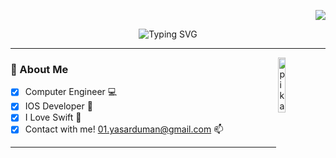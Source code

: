 
<div align="right">   
  
  [![](https://visitcount.itsvg.in/api?id=duman011&icon=0&color=9)](https://visitcount.itsvg.in)  
  
</div>
 
<p align="center">
  <img src="https://readme-typing-svg.demolab.com?font=Poetsen+One&size=30&duration=3500&pause=1000&color=31CBC0&center=true&vCenter=true&random=false&width=435&lines=HELLO+THERE!++%F0%9F%91%BE++WELCOME++%F0%9F%99%8B%F0%9F%8F%BB%E2%80%8D%E2%99%82%EF%B8%8F;MY+NAME+IS+YASAR+%F0%9F%91%8B+" alt="Typing SVG">
</p>

<!--  DIVIDER  -->
---

<!--  HI PIKACHU  -->
<img src="https://github.com/yasarduman/yasarduman/assets/81991720/a2554638-9060-4f88-a16d-ab33afbdafa8" align="right" width="15%" alt="pikachu-hi">

### 💫 About Me 

- [x] Computer Engineer 💻 
- [x] IOS Developer 📱 
- [x] I Love Swift 🥇
- [x] Contact with me! [01.yasarduman@gmail.com](mailto:01.yasarduman@gmail.com) 📫

<!--  DIVIDER  -->
---





